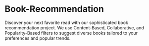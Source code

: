 # Book-Recommendation
Discover your next favorite read with our sophisticated book recommendation project. We use Content-Based, Collaborative, and Popularity-Based filters to suggest diverse books tailored to your preferences and popular trends.
